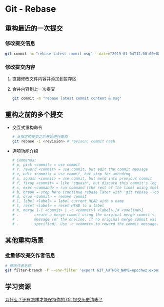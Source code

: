 # Git - Rebase

## 重构最近的一次提交

### 修改提交信息

```bash
git commit -m "rebase latest commit msg" --date="2019-01-04T12:00:00+0800" --author="epoch <epoch@gmail.com>"
```

### 修改提交内容

1. 直接修改文件内容并添加到暂存区
2. 合并内容到上一次提交

   ```bash
   git commit -m "rebase latest commit content & msg"
   ```

## 重构之前的多个提交

- 交互式重构命令

    ```bash
    # 从指定的提交之后开始进行重构
    git rebase -i <revision> # revison: commit hash
    ```

- 选项功能介绍

    ```bash
    # Commands:
    # p, pick <commit> = use commit
    # r, reword <commit> = use commit, but edit the commit message
    # e, edit <commit> = use commit, but stop for amending
    # s, squash <commit> = use commit, but meld into previous commit
    # f, fixup <commit> = like "squash", but discard this commit's log message
    # x, exec <command> = run command (the rest of the line) using shell
    # b, break = stop here (continue rebase later with 'git rebase --continue')
    # d, drop <commit> = remove commit
    # l, label <label> = label current HEAD with a name
    # t, reset <label> = reset HEAD to a label
    # m, merge [-C <commit> | -c <commit>] <label> [# <oneline>]
    # .       create a merge commit using the original merge commit's
    # .       message (or the oneline, if no original merge commit was
    # .       specified). Use -c <commit> to reword the commit message.
    ```

## 其他重构场景

### 批量修改提交作者信息

```bash
# 修改作者名称
git filter-branch -f --env-filter 'export GIT_AUTHOR_NAME=epochwz;export GIT_COMMITTER_NAME=epochwz' --tag-name-filter cat -- --branches --tags
```

## 学习资源

[为什么？还有怎样才能保持你的 Git 提交历史清晰？](https://learnku.com/laravel/t/13616/why-how-can-you-keep-your-git-history-clear)
